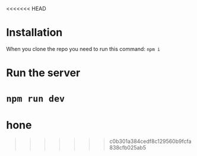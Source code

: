 <<<<<<< HEAD
# Installation 
When you clone the repo you need to run this command: ``` npm i ```

# Run the server
``` npm run dev ```
=======
# hone
>>>>>>> c0b301a384cedf8c129560b9fcfa838cfb025ab5

